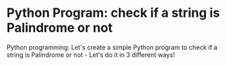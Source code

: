 # Python Program: check if a string is Palindrome or not
Python programming: Let's create a simple Python program to check if a string is Palindrome or not - Let's do it in 3 different ways!
